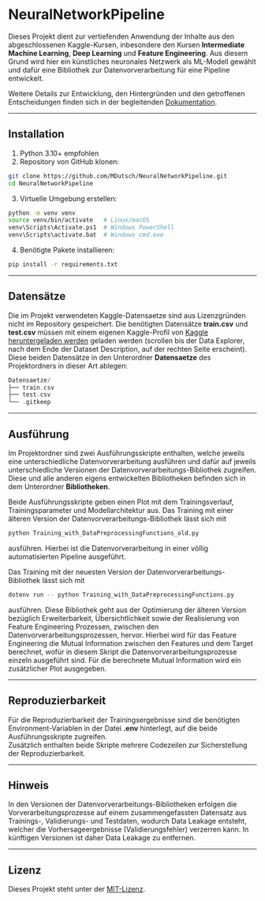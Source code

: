 
# NeuralNetworkPipeline

Dieses Projekt dient zur vertiefenden Anwendung der Inhalte aus den abgeschlossenen Kaggle-Kursen, inbesondere den 
Kursen **Intermediate Machine Learning**, **Deep Learning** und **Feature Engineering**.
Aus diesem Grund wird hier ein künstliches neuronales Netzwerk als ML-Modell gewählt und dafür
eine Bibliothek zur Datenvorverarbeitung für eine Pipeline entwickelt. 

Weitere Details zur Entwicklung, den Hintergründen und den getroffenen Entscheidungen 
finden sich in der begleitenden [Dokumentation](Projektdokumentation.pdf).

---

## Installation

1. Python 3.10+ empfohlen
2. Repository von GitHub klonen:

```bash
git clone https://github.com/MDutsch/NeuralNetworkPipeline.git
cd NeuralNetworkPipeline
```

3. Virtuelle Umgebung erstellen:

```bash
python -m venv venv
source venv/bin/activate   # Linux/macOS
venv\Scripts\Activate.ps1  # Windows PowerShell
venv\Scripts\activate.bat  # Windows cmd.exe
```

4. Benötigte Pakete installieren:

```bash
pip install -r requirements.txt
```

---

## Datensätze

Die im Projekt verwendeten Kaggle-Datensaetze sind aus Lizenzgründen nicht im Repository gespeichert.
Die benötigten Datensätze **train.csv** und **test.csv** müssen mit einem eigenen Kaggle-Profil von 
[Kaggle heruntergeladen werden](https://www.kaggle.com/c/titanic/data?select) geladen werden 
(scrollen bis der Data Explorer, nach dem Ende der Dataset Description, auf der rechten Seite erscheint).
Diese beiden Datensätze in den Unterordner **Datensaetze** des Projektordners in dieser Art ablegen:

```kotlin
Datensaetze/
├── train.csv      
├── test.csv       
└── .gitkeep       
```

---

## Ausführung

Im Projektordner sind zwei Ausführungsskripte enthalten, welche jeweils eine unterschiedliche 
Datenvorverarbeitung ausführen und dafür auf jeweils unterschiedliche Versionen der Datenvorverarbeitungs-Bibliothek 
zugreifen. Diese und alle anderen eigens entwickelten Bibliotheken befinden sich in dem Unterordner **Bibliotheken**.

Beide Ausführungsskripte geben einen Plot mit dem Trainingsverlauf, Trainingsparameter und Modellarchitektur aus.
Das Training mit einer älteren Version der Datenvorverarbeitungs-Bibliothek lässt sich mit 

```bash
python Training_with_DataPreprocessingFunctions_old.py
```

ausführen. Hierbei ist die Datenvorverarbeitung in einer völlig automatisierten Pipeline ausgeführt.

Das Training mit der neuesten Version der Datenvorverarbeitungs-Bibliothek lässt sich mit

```bash
dotenv run -- python Training_with_DataPreprocessingFunctions.py
```

ausführen. Diese Bibliothek geht aus der Optimierung der älteren Version bezüglich Erweiterbarkeit, Übersichtlichkeit 
sowie der Realisierung von Feature Engineering Prozessen, zwischen den Datenvorverarbeitungsprozessen, hervor. Hierbei 
wird für das Feature Engineering die Mutual Information zwischen den Features und dem Target berechnet, 
wofür in diesem Skript die Datenvorverarbeitungsprozesse einzeln ausgeführt sind. Für die berechnete 
Mutual Information wird ein zusätzlicher Plot ausgegeben.

---

## Reproduzierbarkeit

Für die Reproduzierbarkeit der Trainingsergebnisse sind die benötigten Environment-Variablen in der Datei **.env** 
hinterlegt, auf die beide Ausführungsskripte zugreifen.  
Zusätzlich enthalten beide Skripte mehrere Codezeilen zur Sicherstellung der Reproduzierbarkeit.

---

## Hinweis

In den Versionen der Datenvorverarbeitungs-Bibliotheken erfolgen die Vorverarbeitungsprozesse auf einem 
zusammengefassten Datensatz aus Trainings-, Validierungs- und Testdaten, wodurch Data Leakage entsteht, welcher die 
Vorhersageergebnisse (Validierungsfehler) verzerren kann.
In künftigen Versionen ist daher Data Leakage zu entfernen.

---

## Lizenz
Dieses Projekt steht unter der [MIT-Lizenz](LICENSE).
